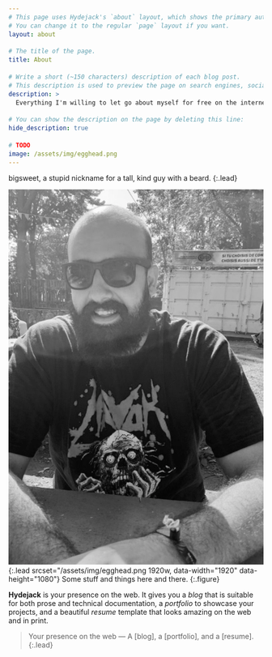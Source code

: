 ```yaml
---
# This page uses Hydejack's `about` layout, which shows the primary author's picture and about text at the top.
# You can change it to the regular `page` layout if you want.
layout: about

# The title of the page.
title: About

# Write a short (~150 characters) description of each blog post.
# This description is used to preview the page on search engines, social media, etc.
description: >
  Everything I'm willing to let go about myself for free on the internet.

# You can show the description on the page by deleting this line:
hide_description: true

# TODO
image: /assets/img/egghead.png
---
```


bigsweet, a stupid nickname for a tall, kind guy with a beard.
{:.lead}

![Screenshot](assets/img/egghead.png){:.lead srcset="/assets/img/egghead.png 1920w, data-width="1920" data-height="1080"}
Some stuff and things here and there.
{:.figure}

**Hydejack** is your presence on the web. It gives you a *blog* that is suitable for both prose and technical documentation, a *portfolio* to showcase your projects, and a beautiful *resume* template that looks amazing on the web and in print.

> Your presence on the web — A [blog], a [portfolio], and a [resume].
{:.lead}